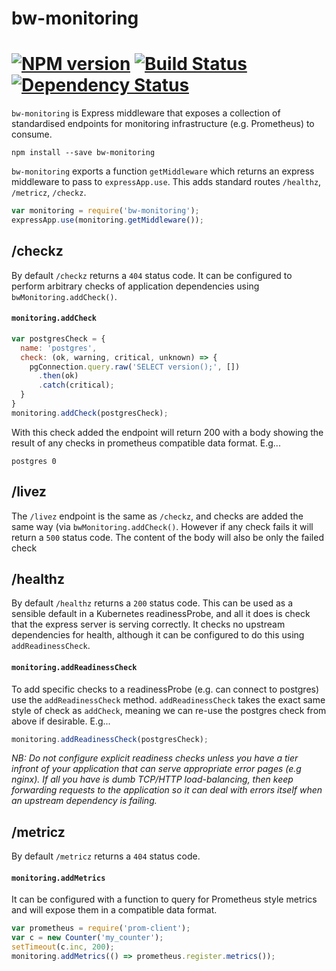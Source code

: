 # bw-monitoring

#  [![NPM version][npm-image]][npm-url] [![Build Status][travis-image]][travis-url] [![Dependency Status][daviddm-image]][daviddm-url]


`bw-monitoring` is Express middleware that exposes a collection of standardised endpoints for monitoring infrastructure (e.g. Prometheus) to consume.

`npm install --save bw-monitoring`

`bw-monitoring` exports a function `getMiddleware` which returns an express middleware to pass to `expressApp.use`. This adds standard routes `/healthz`, `/metricz`, `/checkz`.

```js
var monitoring = require('bw-monitoring');
expressApp.use(monitoring.getMiddleware());
```

## /checkz

By default `/checkz` returns a `404` status code. It can be configured to perform arbitrary checks of application dependencies using `bwMonitoring.addCheck()`.

#### `monitoring.addCheck`

```js
var postgresCheck = {
  name: 'postgres',
  check: (ok, warning, critical, unknown) => {
    pgConnection.query.raw('SELECT version();', [])
      .then(ok)
      .catch(critical);
  }
}
monitoring.addCheck(postgresCheck);

```

With this check added the endpoint will return 200 with a body showing the result of any checks in prometheus compatible data format. E.g...

```
postgres 0
```

## /livez

The `/livez` endpoint is the same as `/checkz`, and checks are added the same way (via `bwMonitoring.addCheck()`.  However if any check fails it will return a `500` status code.  The content of the body will also be only the failed check

## /healthz

By default `/healthz` returns a `200` status code. This can be used as a sensible default in a Kubernetes readinessProbe, and all it does is check that the express server is serving correctly. It checks no upstream dependencies for health, although it can be configured to do this using `addReadinessCheck`.

#### `monitoring.addReadinessCheck`

To add specific checks to a readinessProbe (e.g. can connect to postgres) use the `addReadinessCheck` method. `addReadinessCheck` takes the exact same style of check as `addCheck`, meaning we can re-use the postgres check from above if desirable. E.g...

```js
monitoring.addReadinessCheck(postgresCheck);

```

*NB: Do not configure explicit readiness checks unless you have a tier infront of your application that can serve appropriate error pages (e.g nginx). If all you have is dumb TCP/HTTP load-balancing, then keep forwarding requests to the application so it can deal with errors itself when an upstream dependency is failing.*


## /metricz

By default `/metricz` returns a `404` status code.

#### `monitoring.addMetrics`

It can be configured with a function to query for Prometheus style metrics and will expose them in a compatible data format.

```js
var prometheus = require('prom-client');
var c = new Counter('my_counter');
setTimeout(c.inc, 200);
monitoring.addMetrics(() => prometheus.register.metrics());
```

[npm-image]: https://badge.fury.io/js/bw-monitoring.svg
[npm-url]: https://npmjs.org/package/bw-monitoring
[travis-image]: https://travis-ci.org/BrandwatchLtd/bw-monitoring.svg?branch=master
[travis-url]: https://travis-ci.org/BrandwatchLtd/bw-monitoring
[daviddm-image]: https://david-dm.org/BrandwatchLtd/bw-monitoring.svg?theme=shields.io
[daviddm-url]: https://david-dm.org/BrandwatchLtd/bw-monitoring

